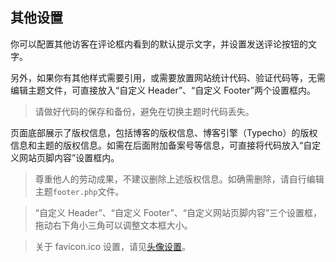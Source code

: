 ## 其他设置

你可以配置其他访客在评论框内看到的默认提示文字，并设置发送评论按钮的文字。

另外，如果你有其他样式需要引用，或需要放置网站统计代码、验证代码等，无需编辑主题文件，可直接放入“自定义 Header”、“自定义 Footer”两个设置框内。

> 请做好代码的保存和备份，避免在切换主题时代码丢失。

页面底部展示了版权信息，包括博客的版权信息、博客引擎（Typecho）的版权信息和主题的版权信息。如需在后面附加备案号等信息，可直接将代码放入“自定义网站页脚内容”设置框内。

> 尊重他人的劳动成果，不建议删除上述版权信息。如确需删除，请自行编辑主题<code>footer.php</code>文件。

> “自定义 Header”、“自定义 Footer”、“自定义网站页脚内容”三个设置框，拖动右下角小三角可以调整文本框大小。

> 关于 favicon.ico 设置，请见[头像设置](avatar.md)。